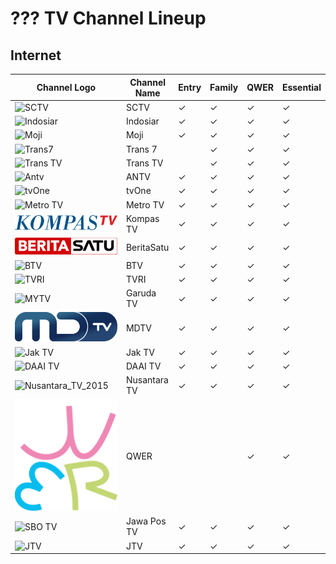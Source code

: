 # ??? TV Channel Lineup
## Internet
Channel Logo | Channel Name | Entry | Family | QWER | Essential
-- | -- | -- | -- | -- | --
![SCTV](https://upload.wikimedia.org/wikipedia/commons/c/cc/SCTV_Logo.svg) | SCTV | ✓ | ✓ | ✓ | ✓
![Indosiar](https://upload.wikimedia.org/wikipedia/commons/c/c8/Indosiar_2015.svg) | Indosiar | ✓ | ✓ | ✓ | ✓
![Moji](https://upload.wikimedia.org/wikipedia/commons/c/c9/Moji_blue.svg) | Moji | ✓ | ✓ | ✓ | ✓
![Trans7](https://github.com/user-attachments/assets/739fc23b-0c54-423e-9508-282fadee04e1) | Trans 7 | | ✓ | ✓ | ✓
![Trans TV](https://upload.wikimedia.org/wikipedia/id/6/62/Trans_TV_2013.svg) | Trans TV | | ✓ | ✓ | ✓
![Antv](https://github.com/user-attachments/assets/a721ff00-3370-4951-98d0-d11aeaff38f5) | ANTV | ✓ | ✓ | ✓ | ✓
![tvOne](https://github.com/user-attachments/assets/48e10835-ad8c-4e61-bc18-e1d4e814058c) | tvOne | ✓ | ✓ | ✓ | ✓
![Metro TV](https://github.com/user-attachments/assets/3ccac20d-a2b8-4fb4-84c6-49370d3eb923) | Metro TV | ✓ | ✓ | ✓ | ✓
![Kompas TV](https://github.com/TG635-alt126xA/ExtendedMaster113/raw/refs/heads/main/KOMPAS_TV_(2017).svg) | Kompas TV | ✓ | ✓ | ✓ | ✓
![IDTV](https://github.com/TG635-alt126xA/ExtendedMaster113/raw/refs/heads/main/BeritaSatu_(Flat).svg) | BeritaSatu | ✓ | ✓ | ✓ | ✓
![BTV](https://github.com/user-attachments/assets/708b87c7-d902-4f21-8860-e933a10dd3fb) | BTV | ✓ | ✓ | ✓ | ✓
![TVRI](https://github.com/user-attachments/assets/cec52875-b162-48ce-941f-4ab7067def26) | TVRI | ✓ | ✓ | ✓ | ✓
![MYTV](https://github.com/user-attachments/assets/eec14a5e-616c-4e01-818e-6e12ff4a2611) | Garuda TV | ✓ | ✓ | ✓ | ✓
![NET.](https://github.com/TG635-alt126xA/ExtendedMaster113/raw/refs/heads/main/MDTV_logo.svg) | MDTV | ✓ | ✓ | ✓ | ✓
![Jak TV](https://upload.wikimedia.org/wikipedia/id/c/cc/Logo_Jak_TV_%282018%29.png) | Jak TV | ✓ | ✓ | ✓ | ✓
![DAAI TV](https://upload.wikimedia.org/wikipedia/commons/f/fc/DAAI_TV.svg) | DAAI TV | ✓ | ✓ | ✓ | ✓
![Nusantara_TV_2015](https://github.com/user-attachments/assets/20cf9b8d-6083-4c74-b252-c10ac794d208) | Nusantara TV | ✓ | ✓ | ✓ | ✓
![QWER](https://github.com/TG635-alt126xA/ExtendedMaster113/raw/refs/heads/main/QWER_logo.svg) | QWER | | | ✓ | ✓
![SBO TV](https://upload.wikimedia.org/wikipedia/commons/7/77/Jawa_Pos_TV_2024.svg) | Jawa Pos TV | ✓ | ✓ | ✓ | ✓
![JTV](https://upload.wikimedia.org/wikipedia/commons/c/ca/JTV_%28Indonesian_TV_channel%29_2022.svg) | JTV | ✓ | ✓ | ✓ | ✓
